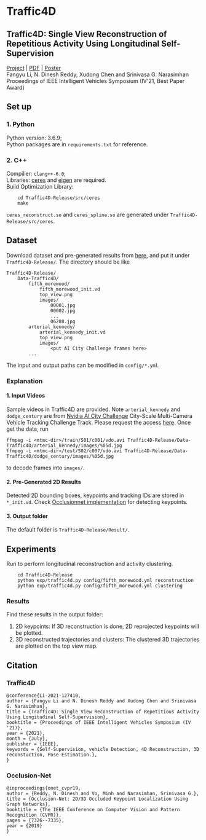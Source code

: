 # Traffic4D
## Traffic4D: Single View Reconstruction of Repetitious Activity Using Longitudinal Self-Supervision
[Project](http://www.cs.cmu.edu/~ILIM/projects/IM/TRAFFIC4D/) | [PDF](http://www.cs.cmu.edu/~ILIM/projects/IM/TRAFFIC4D/pdf/Traffic4D_Longitudinal_iv2021.pdf) | [Poster](http://www.cs.cmu.edu/~ILIM/projects/IM/TRAFFIC4D/images/poster_IV2021.pdf)\
Fangyu Li, N. Dinesh Reddy, Xudong Chen and Srinivasa G. Narasimhan\
Proceedings of IEEE Intelligent Vehicles Symposium (IV'21, Best Paper Award)

## Set up
### 1. Python
Python version: 3.6.9;\
Python packages are in `requirements.txt` for reference.
### 2. C++
Compilier: `clang++-6.0`;\
Libraries: [ceres](http://ceres-solver.org/installation.html) and [eigen](https://eigen.tuxfamily.org/index.php?title=Main_Page) are required.\
Build Optimization Library:
```
    cd Traffic4D-Release/src/ceres
    make
```
`ceres_reconstruct.so` and `ceres_spline.so` are generated under `Traffic4D-Release/src/ceres`.

## Dataset
Download dataset and pre-generated results from [here](https:null), and put it under `Traffic4D-Release/`. The directory should be like
```
Traffic4D-Release/
    Data-Traffic4D/
        fifth_morewood/
            fifth_morewood_init.vd
            top_view.png
            images/
                00001.jpg
                00002.jpg
                ...
                06288.jpg
        arterial_kennedy/
            arterial_kennedy_init.vd
            top_view.png
            images/
                <put AI City Challenge frames here>
        ...
```
The input and output paths can be modified in `config/*.yml`.
### Explanation
#### 1. Input Videos
Sample videos in Traffic4D are provided. Note `arterial_kennedy` and `dodge_century` are from [Nvidia AI City Challenge](https://www.aicitychallenge.org/) City-Scale Multi-Camera Vehicle Tracking Challenge Track. Please request the access [here](https://www.aicitychallenge.org/2021-data-access-instructions/). Once get the data, run
```
ffmpeg -i <mtmc-dir>/train/S01/c001/vdo.avi Traffic4D-Release/Data-Traffic4D/arterial_kennedy/images/%05d.jpg
ffmpeg -i <mtmc-dir>/test/S02/c007/vdo.avi Traffic4D-Release/Data-Traffic4D/dodge_century/images/%05d.jpg
```
to decode frames into `images/`.
#### 2. Pre-Generated 2D Results
Detected 2D bounding boxes, keypoints and tracking IDs are stored in `*_init.vd`. Check [Occlusionnet implementation](https://github.com/dineshreddy91/Occlusion_Net) for detecting keypoints.

#### 3. Output folder
The default folder is `Traffic4D-Release/Result/`.

## Experiments
Run to perform longitudinal reconstruction and activity clustering.
```
    cd Traffic4D-Release
    python exp/traffic4d.py config/fifth_morewood.yml reconstruction
    python exp/traffic4d.py config/fifth_morewood.yml clustering
```
### Results
Find these results in the output folder:
1. 2D keypoints: If 3D reconstruction is done, 2D reprojected keypoints will be plotted.
2. 3D reconstructed trajectories and clusters: The clustered 3D trajectories are plotted on the top view map.

## Citation
### Traffic4D
 ```
@conference{Li-2021-127410,
author = {Fangyu Li and N. Dinesh Reddy and Xudong Chen and Srinivasa G. Narasimhan},
title = {Traffic4D: Single View Reconstruction of Repetitious Activity Using Longitudinal Self-Supervision},
booktitle = {Proceedings of IEEE Intelligent Vehicles Symposium (IV '21)},
year = {2021},
month = {July},
publisher = {IEEE},
keywords = {Self-Supervision, vehicle Detection, 4D Reconstruction, 3D reconstuction, Pose Estimation.},
}
```
### Occlusion-Net
```
@inproceedings{onet_cvpr19,
author = {Reddy, N. Dinesh and Vo, Minh and Narasimhan, Srinivasa G.},
title = {Occlusion-Net: 2D/3D Occluded Keypoint Localization Using Graph Networks},
booktitle = {The IEEE Conference on Computer Vision and Pattern Recognition (CVPR)},
pages = {7326--7335},
year = {2019}
}
```